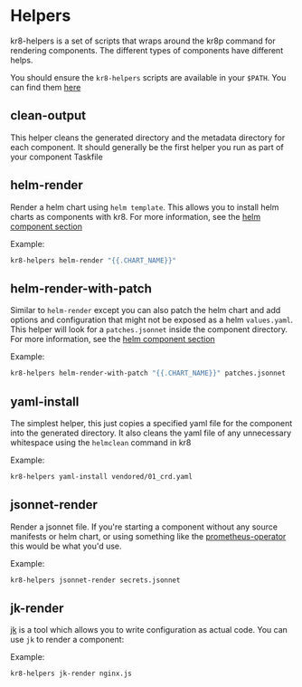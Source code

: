 # Helpers

kr8-helpers is a set of scripts that wraps around the kr8p command for rendering components. The different types of components have different helps.

You should ensure the `kr8-helpers` scripts are available in your `$PATH`. You can find them [here](https://github.com/ice-bergtech/kr8/tree/main/scripts)

## clean-output

This helper cleans the generated directory and the metadata directory for each component. It should generally be the first helper you run as part of your component Taskfile

## helm-render

Render a helm chart using `helm template`. This allows you to install helm charts as components with kr8. For more information, see the [helm component section](./concepts/components.md#helm)

Example:

```bash
kr8-helpers helm-render "{{.CHART_NAME}}"
```

## helm-render-with-patch

Similar to `helm-render` except you can also patch the helm chart and add options and configuration that might not be exposed as a helm `values.yaml`. This helper will look for a `patches.jsonnet` inside the component directory. For more information, see the [helm component section](./concepts/components.md#helm)

Example:

```bash
kr8-helpers helm-render-with-patch "{{.CHART_NAME}}" patches.jsonnet
```

## yaml-install

The simplest helper, this just copies a specified yaml file for the component into the generated directory. It also cleans the yaml file of any unnecessary whitespace using the `helmclean` command in kr8

Example:

```bash
kr8-helpers yaml-install vendored/01_crd.yaml
```

## jsonnet-render

Render a jsonnet file. If you're starting a component without any source manifests or helm chart, or using something like the [prometheus-operator](https://github.com/coreos/prometheus-operator/tree/master/jsonnet/prometheus-operator) this would be what you'd use.

Example:

```bash
kr8-helpers jsonnet-render secrets.jsonnet
```

## jk-render

[jk](https://jkcfg.github.io/#/) is a tool which allows you to write configuration as actual code. You can use `jk` to render a component:

Example:

```bash
kr8-helpers jk-render nginx.js
```
